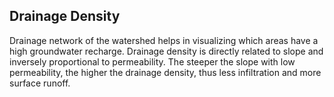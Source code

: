 ## Drainage Density
Drainage network of the watershed helps in visualizing which areas have a high groundwater recharge. Drainage density is directly related to slope and inversely proportional to permeability. The steeper the slope with low permeability, the higher the drainage density, thus less infiltration and more surface runoff.
